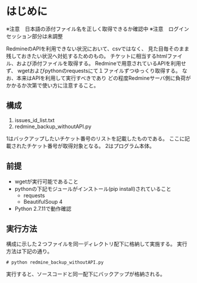# はじめに
※注意　日本語の添付ファイル名を正しく取得できるか確認中
※注意　ログインセッション部分は未調整 

RedmineのAPIを利用できない状況において、csvではなく、
見た目毎そのまま残しておきたい状況へ対処するためのもの。
チケットに相当するhtmlファイル、および添付ファイルを取得する。
Redmineで用意されているAPIを利用せず、
wgetおよびpythonのrequestsにて１ファイルずつゆっくり取得する。
なお、本来はAPIを利用して実行すべきであり
どの程度Redmineサーバ側に負荷がかかるか次第で使い方に注意すること。

## 構成
1. issues_id_list.txt
2. redmine_backup_withoutAPI.py

1はバックアップしたいチケット番号のリストを記載したものである。
ここに記載されたチケット番号が取得対象となる。
2はプログラム本体。

## 前提
* wgetが実行可能であること
* pythonの下記モジュールがインストール(pip install)されていること
  * requests
  * BeautifulSoup 4
* Python 2.7.11で動作確認

## 実行方法
構成に示した２つファイルを同一ディレクトリ配下に格納して実施する。
実行方法は下記の通り。

    # python redmine_backup_withoutAPI.py

実行すると、ソースコードと同一配下にバックアップが格納される。
